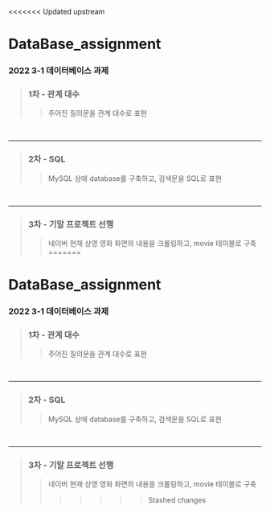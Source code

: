 <<<<<<< Updated upstream
# DataBase_assignment
### 2022 3-1 데이터베이스 과제

> ### 1차 - 관계 대수
>> 주어진 질의문을 관계 대수로 표현
<br>

---

> ### 2차 - SQL
>> MySQL 상에 database를 구축하고, 검색문을 SQL로 표현
<br>

---

> ### 3차 - 기말 프로젝트 선행
>> 네이버 현재 상영 영화 화면의 내용을 크롤링하고, movie 테이블로 구축
=======
# DataBase_assignment
### 2022 3-1 데이터베이스 과제

> ### 1차 - 관계 대수
>> 주어진 질의문을 관계 대수로 표현
<br>

---

> ### 2차 - SQL
>> MySQL 상에 database를 구축하고, 검색문을 SQL로 표현
<br>

---

> ### 3차 - 기말 프로젝트 선행
>> 네이버 현재 상영 영화 화면의 내용을 크롤링하고, movie 테이블로 구축
>>>>>>> Stashed changes
<br>